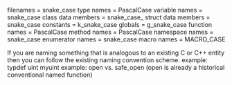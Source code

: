filenames           = snake_case
type names          = PascalCase
variable names      = snake_case
class data members  = snake_case_
struct data members = snake_case
constants           = k_snake_case
globals             = g_snake_case
function names      = PascalCase
method names        = PascalCase
namespace names     = snake_case
enumerator names    = snake_case
macro names         = MACRO_CASE

If you are naming something that is analogous to an existing C or C++ entity then you can follow the existing naming convention scheme.
example: typdef uint myuint
example: open vs. safe_open (open is already a historical conventional named function)